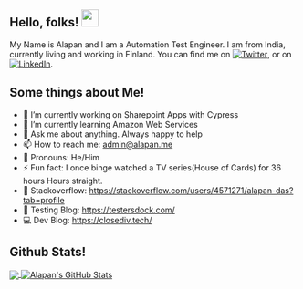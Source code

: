 ## Hello, folks! <img src="https://raw.githubusercontent.com/MartinHeinz/MartinHeinz/master/wave.gif" width="30px">
My Name is Alapan and I am a Automation Test Engineer. I am from India, currently living and working in Finland. You can find me on [![Twitter][1.1]][1],  or on [![LinkedIn][2.1]][2].

## Some things about Me!
- 🔭 I’m currently working on Sharepoint Apps with Cypress
- 🌱 I’m currently learning Amazon Web Services
- 💬 Ask me about anything. Always happy to help
- 📫 How to reach me: admin@alapan.me
- 🤵 Pronouns: He/Him
- ⚡ Fun fact: I once binge watched a TV series(House of Cards) for 36 hours Hours straight.
- 💾 Stackoverflow: https://stackoverflow.com/users/4571271/alapan-das?tab=profile
- 🐞 Testing Blog: https://testersdock.com/
- 💻 Dev Blog: https://closediv.tech/

## Github Stats!
<a href="https://github.com/alapanme/alapanme">
  <img align="center" src="https://github-readme-stats.vercel.app/api/top-langs/?username=alapanme&hide=html,css" />
</a>
<a href="https://github.com/alapanme/alapanme">
  <img align="center" src="https://github-readme-stats.vercel.app/api/?username=alapanme&show_icons=true&theme=default&hide=contribs&line_height=32" alt="Alapan's GitHub Stats" />
</a>

<!-- Social Media Icons and URLs -->

[1.1]: http://i.imgur.com/wWzX9uB.png
[2.1]: https://raw.githubusercontent.com/MartinHeinz/MartinHeinz/master/linkedin-3-16.png
[1]: https://twitter.com/alapanme
[2]: https://www.linkedin.com/in/alapandas/
